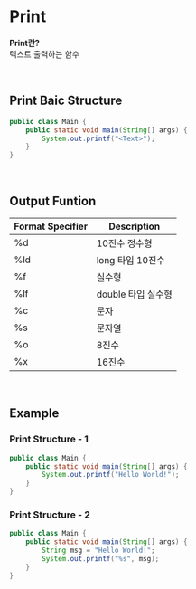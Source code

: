 # Print
**Print란?** <br>
텍스트 출력하는 함수

<br>

## Print Baic Structure
```java
public class Main {
    public static void main(String[] args) {
        System.out.printf("<Text>");
    }
}
```

<br>

## Output Funtion

|Format Specifier|Description|
|---|---|
|%d|10진수 정수형|
|%ld|long 타입 10진수|
|%f|실수형|
|%lf|double 타입 실수형|
|%c|문자|
|%s|문자열|
|%o|8진수|
|%x|16진수|

<br>

## Example
### Print Structure - 1
```java
public class Main {
    public static void main(String[] args) {
        System.out.printf("Hello World!");
    }
}
```

### Print Structure - 2
```java
public class Main {
    public static void main(String[] args) {
        String msg = "Hello World!";
        System.out.printf("%s", msg);
    }
}
```